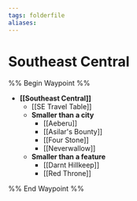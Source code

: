 ```yaml
---
tags: folderfile
aliases:
---
```


# Southeast Central
%% Begin Waypoint %%
- **[[Southeast Central]]**
	- [[SE Travel Table]]
	- **Smaller than a city**
		- [[Aeberu]]
		- [[Asilar's Bounty]]
		- [[Four Stone]]
		- [[Neverwallow]]
	- **Smaller than a feature**
		- [[Darnt Hillkeep]]
		- [[Red Throne]]

%% End Waypoint %%
